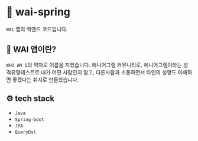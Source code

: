 # 🌈 wai-spring 
`WAI` 앱의 백엔드 코드입니다.

## 📄 WAI 앱이란?
`WHO AM I`의 약자로 이름을 지었습니다. 에니어그램 커뮤니티로,  에니어그램이라는 성격유형테스트로 내가 어떤 사람인지 알고, 
다른사람과 소통하면서 타인의 성향도 이해하면 좋겠다는 취지로 만들었습니다.



## ⚙️ tech stack
- `Java`
- `Spring-boot`
- `JPA`
- `QueryDsl`


[comment]: <> (<img src="https://img.shields.io/badge/HTML5-E34F26?style=flat-square&logo=HTML5&logoColor=white"/>)
[comment]: <> (<img src="https://img.shields.io/static/v1?label=&message=Java&color=blue"/>)

